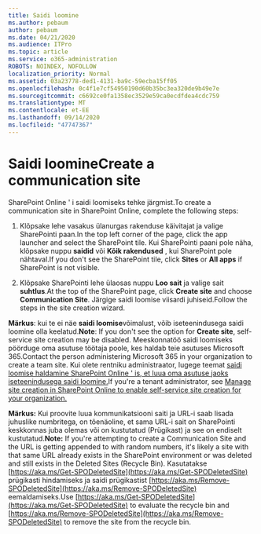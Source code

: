 ```yaml
---
title: Saidi loomine
ms.author: pebaum
author: pebaum
ms.date: 04/21/2020
ms.audience: ITPro
ms.topic: article
ms.service: o365-administration
ROBOTS: NOINDEX, NOFOLLOW
localization_priority: Normal
ms.assetid: 03a23778-ded1-4131-ba9c-59ecba15ff05
ms.openlocfilehash: 0c4f1e7cf54950190d60b35bc3ea320de9b49e7e
ms.sourcegitcommit: c6692ce0fa1358ec3529e59ca0ecdfdea4cdc759
ms.translationtype: MT
ms.contentlocale: et-EE
ms.lasthandoff: 09/14/2020
ms.locfileid: "47747367"
---
```

# <a name="create-a-communication-site"></a><span data-ttu-id="3fa09-102">Saidi loomine</span><span class="sxs-lookup"><span data-stu-id="3fa09-102">Create a communication site</span></span>

<span data-ttu-id="3fa09-103">SharePoint Online ' i saidi loomiseks tehke järgmist.</span><span class="sxs-lookup"><span data-stu-id="3fa09-103">To create a communication site in SharePoint Online, complete the following steps:</span></span> 
  
1. <span data-ttu-id="3fa09-104">Klõpsake lehe vasakus ülanurgas rakenduse käivitajat ja valige SharePointi paan.</span><span class="sxs-lookup"><span data-stu-id="3fa09-104">In the top left corner of the page, click the app launcher and select the SharePoint tile.</span></span> <span data-ttu-id="3fa09-105">Kui SharePointi paani pole näha, klõpsake nuppu **saidid** või **Kõik rakendused** , kui SharePoint pole nähtaval.</span><span class="sxs-lookup"><span data-stu-id="3fa09-105">If you don't see the SharePoint tile, click **Sites** or **All apps** if SharePoint is not visible.</span></span> 
    
2. <span data-ttu-id="3fa09-106">Klõpsake SharePointi lehe ülaosas nuppu **Loo sait** ja valige sait **suhtlus**.</span><span class="sxs-lookup"><span data-stu-id="3fa09-106">At the top of the SharePoint page, click **Create site** and choose **Communication Site**.</span></span> <span data-ttu-id="3fa09-107">Järgige saidi loomise viisardi juhiseid.</span><span class="sxs-lookup"><span data-stu-id="3fa09-107">Follow the steps in the site creation wizard.</span></span> 
    
 <span data-ttu-id="3fa09-108">**Märkus**: kui te ei näe **saidi loomise**võimalust, võib iseteenindusega saidi loomine olla keelatud.</span><span class="sxs-lookup"><span data-stu-id="3fa09-108">**Note**: If you don't see the option for **Create site**, self-service site creation may be disabled.</span></span> <span data-ttu-id="3fa09-109">Meeskonnatöö saidi loomiseks pöörduge oma asutuse töötaja poole, kes haldab teie asutuses Microsoft 365.</span><span class="sxs-lookup"><span data-stu-id="3fa09-109">Contact the person administering Microsoft 365 in your organization to create a team site.</span></span> <span data-ttu-id="3fa09-110">Kui olete rentniku administraator, lugege teemat [saidi loomise haldamine SharePoint Online ' is, et luua oma asutuse jaoks iseteenindusega saidi loomine.](https://go.microsoft.com/fwlink/?linkid=2018780)</span><span class="sxs-lookup"><span data-stu-id="3fa09-110">If you're a tenant administrator, see [Manage site creation in SharePoint Online to enable self-service site creation for your organization.](https://go.microsoft.com/fwlink/?linkid=2018780)</span></span>
  
 <span data-ttu-id="3fa09-111">**Märkus:** Kui proovite luua kommunikatsiooni saiti ja URL-i saab lisada juhuslike numbritega, on tõenäoline, et sama URL-i sait on SharePointi keskkonnas juba olemas või on kustutatud (Prügikast) ja see on endiselt kustutatud.</span><span class="sxs-lookup"><span data-stu-id="3fa09-111">**Note:** If you're attempting to create a Communication Site and the URL is getting appended to with random numbers, it's likely a site with that same URL already exists in the SharePoint environment or was deleted and still exists in the Deleted Sites (Recycle Bin).</span></span> <span data-ttu-id="3fa09-112">Kasutatakse [https://aka.ms/Get-SPODeletedSite](https://aka.ms/Get-SPODeletedSite) prügikasti hindamiseks ja saidi prügikastist [https://aka.ms/Remove-SPODeletedSite](https://aka.ms/Remove-SPODeletedSite) eemaldamiseks.</span><span class="sxs-lookup"><span data-stu-id="3fa09-112">Use [https://aka.ms/Get-SPODeletedSite](https://aka.ms/Get-SPODeletedSite) to evaluate the recycle bin and [https://aka.ms/Remove-SPODeletedSite](https://aka.ms/Remove-SPODeletedSite) to remove the site from the recycle bin.</span></span> 
  

